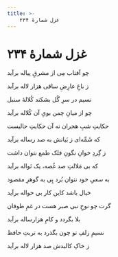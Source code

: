 ```yaml
---
title: >-
    غزل شمارهٔ ۲۳۴
---
```

# غزل شمارهٔ ۲۳۴

<div class="b" id="bn1"><div class="m1"><p>چو آفتاب مِی از مشرقِ پیاله برآید</p></div>
<div class="m2"><p>ز باغِ عارِضِ ساقی هزار لاله برآید</p></div></div>
<div class="b" id="bn2"><div class="m1"><p>نسیم در سرِ گُل بشکند کُلالهٔ سنبل</p></div>
<div class="m2"><p>چو از میانِ چمن بویِ آن کُلاله برآید</p></div></div>
<div class="b" id="bn3"><div class="m1"><p>حکایتِ شبِ هجران نه آن حکایتِ حالیست</p></div>
<div class="m2"><p>که شَمِّه‌ای ز بَیانش به صد رساله برآید</p></div></div>
<div class="b" id="bn4"><div class="m1"><p>ز گِردِ خوانِ نگونِ فلک طمع نتوان داشت</p></div>
<div class="m2"><p>که بی مَلالتِ صد غُصه، یک نَواله برآید</p></div></div>
<div class="b" id="bn5"><div class="m1"><p>به سعیِ خود نتوان بُرد پِی به گوهرِ مقصود</p></div>
<div class="m2"><p>خیال باشد کاین کار بی حواله برآید</p></div></div>
<div class="b" id="bn6"><div class="m1"><p>گرت چو نوحِ نبی صبر هست در غمِ طوفان</p></div>
<div class="m2"><p>بلا بگردد و کامِ هزارساله برآید</p></div></div>
<div class="b" id="bn7"><div class="m1"><p>نسیمِ زلفِ تو چون بگذرد به تربتِ حافظ</p></div>
<div class="m2"><p>ز خاکِ کالبدش صد هزار لاله برآید</p></div></div>
